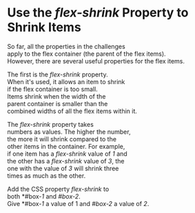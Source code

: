 ﻿# Use the *flex-shrink* Property to Shrink Items

So far, all the properties in the challenges   
apply to the flex container (the parent of the flex items).   
However, there are several useful properties for the flex items.  

The first is the *flex-shrink* property.   
When it's used, it allows an item to shrink   
if the flex container is too small.   
Items shrink when the width of the   
parent container is smaller than the   
combined widths of all the flex items within it.  

The *flex-shrink* property takes   
numbers as values. The higher the number,   
the more it will shrink compared to the   
other items in the container. For example,   
if one item has a *flex-shrink* value of *1* and     
the other has a *flex-shrink* value of *3*, the   
one with the value of *3* will shrink three   
times as much as the other.  

Add the CSS property *flex-shrink* to   
both *#box-*1* and *#box-2*.   
Give *#box-*1* a value of 1 and *#box-2* a value of *2*.  

![]()